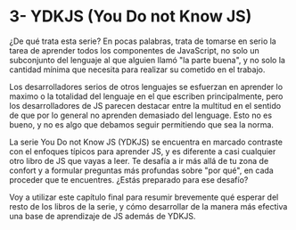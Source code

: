 # 3- YDKJS (You Do not Know JS)

¿De qué trata esta serie? En pocas palabras, trata de tomarse en serio la tarea de aprender todos los componentes de JavaScript, no solo un subconjunto del lenguaje al que alguien llamó "la parte buena", y no solo la cantidad mínima que necesita para realizar su cometido en el trabajo.

Los desarrolladores serios de otros lenguajes se esfuerzan en aprender lo maximo o la totalidad del lenguaje en el que escriben principalmente, pero los desarrolladores de JS parecen destacar entre la multitud en el sentido de que por lo general no aprenden demasiado del lenguage. Esto no es bueno, y no es algo que debamos seguir permitiendo que sea la norma.

La serie You Do not Know JS \(YDKJS\) se encuentra en marcado contraste con el enfoques típicos para aprender JS, y es diferente a casi cualquier otro libro de JS que vayas a leer. Te desafía a ir más allá de tu zona de confort y a formular preguntas más profundas sobre "por qué", en cada proceder que te encuentres. ¿Estás preparado para ese desafío?

Voy a utilizar este capítulo final para resumir brevemente qué esperar del resto de los libros de la serie, y cómo desarrollar de la manera más efectiva una base de aprendizaje de JS además de YDKJS.
